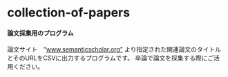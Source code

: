 # collection-of-papers
#### 論文採集用のプログラム
論文サイト　”www.semanticscholar.org” より指定された関連論文のタイトルとそのURLをCSVに出力するプログラムです。
卒論で論文を採集する際にご活用ください。
